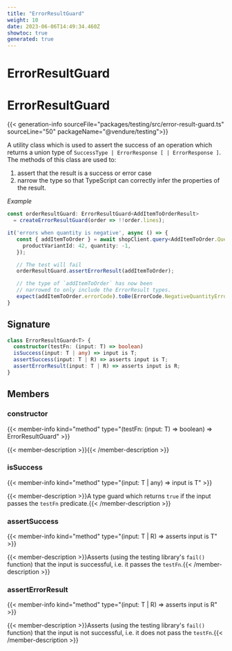 ```yaml
---
title: "ErrorResultGuard"
weight: 10
date: 2023-06-06T14:49:34.460Z
showtoc: true
generated: true
---
```

<!-- This file was generated from the Vendure source. Do not modify. Instead, re-run the "docs:build" script -->

# ErrorResultGuard
<div class="symbol">


# ErrorResultGuard

{{< generation-info sourceFile="packages/testing/src/error-result-guard.ts" sourceLine="50" packageName="@vendure/testing">}}

A utility class which is used to assert the success of an operation
which returns a union type of `SuccessType | ErrorResponse [ | ErrorResponse ]`.
The methods of this class are used to:
1. assert that the result is a success or error case
2. narrow the type so that TypeScript can correctly infer the properties of the result.

*Example*

```TypeScript
const orderResultGuard: ErrorResultGuard<AddItemToOrderResult>
  = createErrorResultGuard(order => !!order.lines);

it('errors when quantity is negative', async () => {
   const { addItemToOrder } = await shopClient.query<AddItemToOrder.Query, AddItemToOrder.Mutation>(ADD_ITEM_TO_ORDER, {
     productVariantId: 42, quantity: -1,
   });

   // The test will fail
   orderResultGuard.assertErrorResult(addItemToOrder);

   // the type of `addItemToOrder` has now been
   // narrowed to only include the ErrorResult types.
   expect(addItemToOrder.errorCode).toBe(ErrorCode.NegativeQuantityError);
}
```

## Signature

```TypeScript
class ErrorResultGuard<T> {
  constructor(testFn: (input: T) => boolean)
  isSuccess(input: T | any) => input is T;
  assertSuccess(input: T | R) => asserts input is T;
  assertErrorResult(input: T | R) => asserts input is R;
}
```
## Members

### constructor

{{< member-info kind="method" type="(testFn: (input: T) =&#62; boolean) => ErrorResultGuard"  >}}

{{< member-description >}}{{< /member-description >}}

### isSuccess

{{< member-info kind="method" type="(input: T | any) => input is T"  >}}

{{< member-description >}}A type guard which returns `true` if the input passes the `testFn` predicate.{{< /member-description >}}

### assertSuccess

{{< member-info kind="method" type="(input: T | R) => asserts input is T"  >}}

{{< member-description >}}Asserts (using the testing library's `fail()` function) that the input is
successful, i.e. it passes the `testFn`.{{< /member-description >}}

### assertErrorResult

{{< member-info kind="method" type="(input: T | R) => asserts input is R"  >}}

{{< member-description >}}Asserts (using the testing library's `fail()` function) that the input is
not successful, i.e. it does not pass the `testFn`.{{< /member-description >}}


</div>
